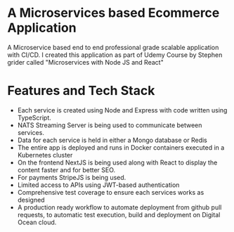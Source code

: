 # A Microservices based Ecommerce Application

A Microservice based end to end professional grade scalable application with CI/CD. I created this application as part of Udemy Course by Stephen grider called "Microservices with Node JS and React"

# Features and Tech Stack

  -  Each service is created using Node and Express with code written using TypeScript.
  -  NATS Streaming Server is being used to communicate between services.
  -  Data for each service is held in either a Mongo database or Redis
  -  The entire app is deployed and runs in Docker containers executed in a Kubernetes cluster
  -  On the frontend NextJS is being used along with React to display the content faster and for better SEO. 
  -  For payments StripeJS is being used.
  -  Limited access to APIs using JWT-based authentication
  -  Comprehensive test coverage to ensure each services works as designed
  -  A production ready workflow to automate deployment from github pull requests, to automatic test execution, build and deployment on Digital Ocean cloud.
